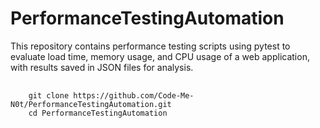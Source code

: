 # PerformanceTestingAutomation
This repository contains performance testing scripts using pytest to evaluate load time, memory usage, and CPU usage of a web application, with results saved in JSON files for analysis.

<pre>
  <code id="code-block">
    git clone https://github.com/Code-Me-N0t/PerformanceTestingAutomation.git
    cd PerformanceTestingAutomation
  </code>
</pre>
